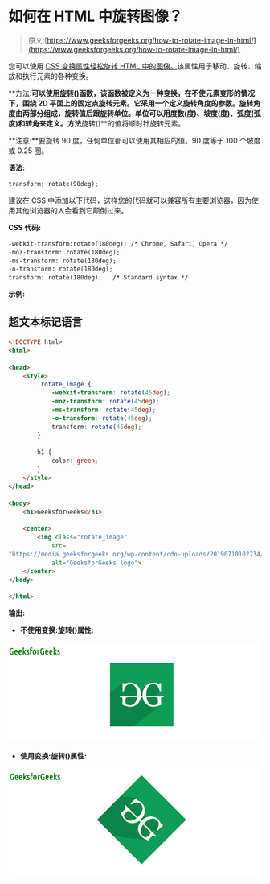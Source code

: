 # 如何在 HTML 中旋转图像？

> 原文:[https://www.geeksforgeeks.org/how-to-rotate-image-in-html/](https://www.geeksforgeeks.org/how-to-rotate-image-in-html/)

您可以使用 [CSS 变换属性轻松旋转 HTML 中的图像。](https://www.geeksforgeeks.org/css-transform-property/)该属性用于移动、旋转、缩放和执行元素的各种变换。

**方法:**可以使用[旋转()](https://www.geeksforgeeks.org/css-rotate-function/)函数，该函数被定义为一种变换，在不使元素变形的情况下，围绕 2D 平面上的固定点旋转元素。它采用一个定义旋转角度的参数。旋转角度由两部分组成，旋转值后跟旋转单位。单位可以用度数(度)、坡度(度)、弧度(弧度)和转角来定义。方法**旋转()**的值将顺时针旋转元素。

**注意:**要旋转 90 度，任何单位都可以使用其相应的值。90 度等于 100 个坡度或 0.25 圈。

**语法:**

```html
transform: rotate(90deg);
```

建议在 CSS 中添加以下代码，这样您的代码就可以兼容所有主要浏览器，因为使用其他浏览器的人会看到它颠倒过来。

**CSS 代码:**

```html
-webkit-transform:rotate(180deg); /* Chrome, Safari, Opera */
-moz-transform: rotate(180deg);
-ms-transform: rotate(180deg);
-o-transform: rotate(180deg);
transform: rotate(180deg);   /* Standard syntax */
```

**示例:**

## 超文本标记语言

```html
<!DOCTYPE html>
<html>

<head>
    <style>
        .rotate_image {
            -webkit-transform: rotate(45deg);
            -moz-transform: rotate(45deg);
            -ms-transform: rotate(45deg);
            -o-transform: rotate(45deg);
            transform: rotate(45deg);
        }

        h1 {
            color: green;
        }
    </style>
</head>

<body>
    <h1>GeeksforGeeks</h1>

    <center>
        <img class="rotate_image"
            src=
"https://media.geeksforgeeks.org/wp-content/cdn-uploads/20190710102234/download3.png"
            alt="GeeksforGeeks logo">
    </center>
</body>

</html>
```

**输出:**

*   **不使用变换:旋转()属性:**

![](img/49b4d0e122fde984e8027563b4300131.png)

*   **使用变换:旋转()属性:**

![](img/46697e4afb9bd6a57bbd42fdcb62e170.png)